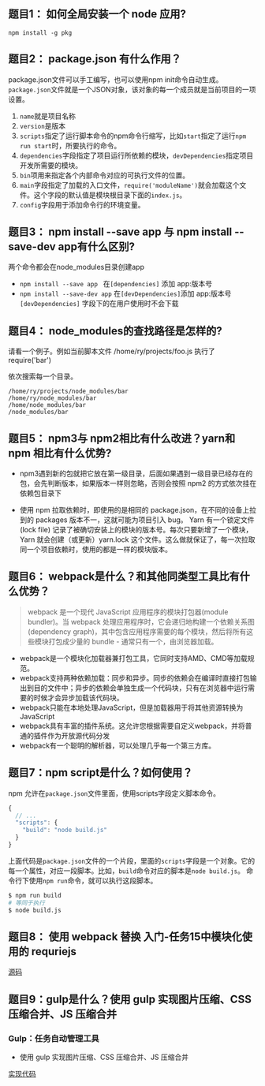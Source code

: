 ## 题目1： 如何全局安装一个 node 应用?

```
npm install -g pkg
```

## 题目2： package.json 有什么作用？

package.json文件可以手工编写，也可以使用npm init命令自动生成。
`package.json`文件就是一个JSON对象，该对象的每一个成员就是当前项目的一项设置。

1. `name`就是项目名称
2. `version`是版本
3. `scripts`指定了运行脚本命令的npm命令行缩写，比如`start`指定了运行`npm run start`时，所要执行的命令。
4. `dependencies`字段指定了项目运行所依赖的模块，`devDependencies`指定项目开发所需要的模块。
5. `bin`项用来指定各个内部命令对应的可执行文件的位置。
6. `main`字段指定了加载的入口文件，`require('moduleName')`就会加载这个文件。这个字段的默认值是模块根目录下面的`index.js`。
7. `config`字段用于添加命令行的环境变量。

## 题目3： npm install --save app 与 npm install --save-dev app有什么区别?

两个命令都会在node_modules目录创建app

- `npm install --save app ` 在`[dependencies]` 添加 app:版本号 
- `npm install --save-dev app` 在`[devDependencies]`添加 app:版本号 
`[devDependencies]` 字段下的在用户使用时不会下载

## 题目4： node_modules的查找路径是怎样的?

请看一个例子。例如当前脚本文件 /home/ry/projects/foo.js 执行了 require('bar') 

依次搜索每一个目录。
```
/home/ry/projects/node_modules/bar
/home/ry/node_modules/bar
/home/node_modules/bar
/node_modules/bar
```     

## 题目5： npm3与 npm2相比有什么改进？yarn和 npm 相比有什么优势? 

- npm3遇到新的包就把它放在第一级目录，后面如果遇到一级目录已经存在的包，会先判断版本，如果版本一样则忽略，否则会按照 npm2 的方式依次挂在依赖包目录下


- 使用 npm 拉取依赖时，即使用的是相同的 package.json，在不同的设备上拉到的 packages 版本不一，这就可能为项目引入 bug。
Yarn 有一个锁定文件 (lock file) 记录了被确切安装上的模块的版本号。每次只要新增了一个模块，Yarn 就会创建（或更新）yarn.lock 这个文件。这么做就保证了，每一次拉取同一个项目依赖时，使用的都是一样的模块版本。

## 题目6： webpack是什么？和其他同类型工具比有什么优势？

> webpack 是一个现代 JavaScript 应用程序的模块打包器(module bundler)。当 webpack 处理应用程序时，它会递归地构建一个依赖关系图(dependency graph)，其中包含应用程序需要的每个模块，然后将所有这些模块打包成少量的 bundle - 通常只有一个，由浏览器加载。

- webpack是一个模块化加载器兼打包工具，它同时支持AMD、CMD等加载规范。
- webpack支持两种依赖加载：同步和异步。同步的依赖会在编译时直接打包输出到目的文件中；异步的依赖会单独生成一个代码块，只有在浏览器中运行需要的时候才会异步加载该代码块。
- webpack只能在本地处理JavaScript，但是加载器用于将其他资源转换为JavaScript
- webpack具有丰富的插件系统。这允许您根据需要自定义webpack，并将普通的插件作为开放源代码分发
- webpack有一个聪明的解析器，可以处理几乎每一个第三方库。

## 题目7：npm script是什么？如何使用？

npm 允许在`package.json`文件里面，使用scripts字段定义脚本命令。
```js
{
  // ...
  "scripts": {
    "build": "node build.js"
  }
}
```

上面代码是`package.json`文件的一个片段，里面的`scripts`字段是一个对象。它的每一个属性，对应一段脚本。比如，`build`命令对应的脚本是`node build.js`。
命令行下使用`npm run`命令，就可以执行这段脚本。
```python
$ npm run build
# 等同于执行
$ node build.js
```


## 题目8： 使用 webpack 替换 入门-任务15中模块化使用的 requriejs

[源码](https://github.com/hu970804/Learn-notes/tree/master/task/senior-task/task5/webpack)

## 题目9：gulp是什么？使用 gulp 实现图片压缩、CSS 压缩合并、JS 压缩合并

### Gulp：任务自动管理工具

- 使用 gulp 实现图片压缩、CSS 压缩合并、JS 压缩合并

[实现代码](https://github.com/hu970804/Learn-notes/blob/master/task/senior-task/task5/gulp/gulpfile.js)

## 